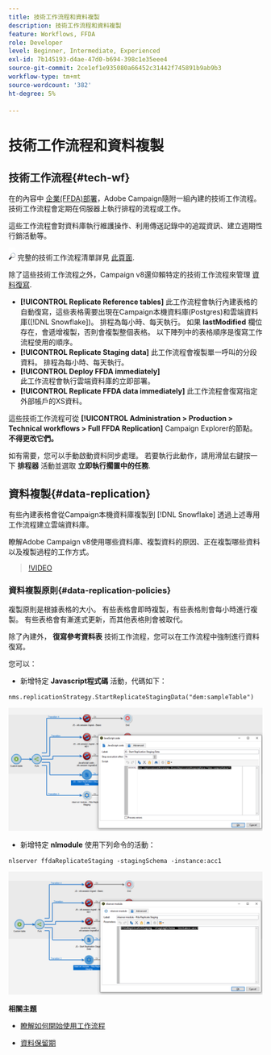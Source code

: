 ```yaml
---
title: 技術工作流程和資料複製
description: 技術工作流程和資料複製
feature: Workflows, FFDA
role: Developer
level: Beginner, Intermediate, Experienced
exl-id: 7b145193-d4ae-47d0-b694-398c1e35eee4
source-git-commit: 2ce1ef1e935080a66452c31442f745891b9ab9b3
workflow-type: tm+mt
source-wordcount: '382'
ht-degree: 5%

---
```


# 技術工作流程和資料複製

## 技術工作流程{#tech-wf}

在的內容中 [企業(FFDA)部署](enterprise-deployment.md)，Adobe Campaign隨附一組內建的技術工作流程。 技術工作流程會定期在伺服器上執行排程的流程或工作。

這些工作流程會對資料庫執行維護操作、利用傳送記錄中的追蹤資訊、建立週期性行銷活動等。

![](../assets/do-not-localize/glass.png) 完整的技術工作流程清單詳見 [此頁面](https://experienceleague.adobe.com/docs/campaign/automation/workflows/introduction/wf-type/technical-workflows.html).

除了這些技術工作流程之外，Campaign v8還仰賴特定的技術工作流程來管理 [資料復寫](#data-replication).

* **[!UICONTROL Replicate Reference tables]**
此工作流程會執行內建表格的自動復寫，這些表格需要出現在Campaign本機資料庫(Postgres)和雲端資料庫([!DNL Snowflake])。 排程為每小時、每天執行。 如果 **lastModified** 欄位存在，會遞增複製，否則會複製整個表格。 以下陣列中的表格順序是復寫工作流程使用的順序。
* **[!UICONTROL Replicate Staging data]**
此工作流程會複製單一呼叫的分段資料。 排程為每小時、每天執行。
* **[!UICONTROL Deploy FFDA immediately]**\
  此工作流程會執行雲端資料庫的立即部署。
* **[!UICONTROL Replicate FFDA data immediately]**
此工作流程會復寫指定外部帳戶的XS資料。

這些技術工作流程可從 **[!UICONTROL Administration > Production > Technical workflows > Full FFDA Replication]** Campaign Explorer的節點。 **不得更改它們。**

如有需要，您可以手動啟動資料同步處理。 若要執行此動作，請用滑鼠右鍵按一下 **排程器** 活動並選取 **立即執行擱置中的任務**.

## 資料複製{#data-replication}

有些內建表格會從Campaign本機資料庫複製到 [!DNL Snowflake] 透過上述專用工作流程建立雲端資料庫。

瞭解Adobe Campaign v8使用哪些資料庫、複製資料的原因、正在複製哪些資料以及複製過程的工作方式。

>[!VIDEO](https://video.tv.adobe.com/v/334460?quality=12)


### 資料複製原則{#data-replication-policies}

複製原則是根據表格的大小。 有些表格會即時複製，有些表格則會每小時進行複製。 有些表格會有漸進式更新，而其他表格則會被取代。

除了內建外， **復寫參考資料表** 技術工作流程，您可以在工作流程中強制進行資料復寫。

您可以：

* 新增特定 **Javascript程式碼** 活動，代碼如下：

```
nms.replicationStrategy.StartReplicateStagingData("dem:sampleTable")
```

![](assets/jscode.png)


* 新增特定 **nlmodule** 使用下列命令的活動：

```
nlserver ffdaReplicateStaging -stagingSchema -instance:acc1
```

![](assets/nlmodule.png)


**相關主題**

* [瞭解如何開始使用工作流程](https://experienceleague.adobe.com/docs/campaign/automation/workflows/introduction/about-workflows.html?lang=zh-Hant)

* [資料保留期](../dev/datamodel-best-practices.md#data-retention)
